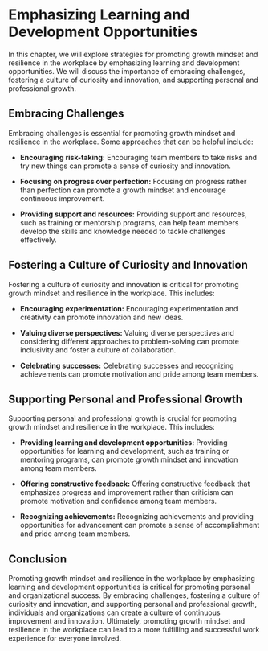 Emphasizing Learning and Development Opportunities
======================================================================================================

In this chapter, we will explore strategies for promoting growth mindset and resilience in the workplace by emphasizing learning and development opportunities. We will discuss the importance of embracing challenges, fostering a culture of curiosity and innovation, and supporting personal and professional growth.

Embracing Challenges
--------------------

Embracing challenges is essential for promoting growth mindset and resilience in the workplace. Some approaches that can be helpful include:

* **Encouraging risk-taking:** Encouraging team members to take risks and try new things can promote a sense of curiosity and innovation.

* **Focusing on progress over perfection:** Focusing on progress rather than perfection can promote a growth mindset and encourage continuous improvement.

* **Providing support and resources:** Providing support and resources, such as training or mentorship programs, can help team members develop the skills and knowledge needed to tackle challenges effectively.

Fostering a Culture of Curiosity and Innovation
-----------------------------------------------

Fostering a culture of curiosity and innovation is critical for promoting growth mindset and resilience in the workplace. This includes:

* **Encouraging experimentation:** Encouraging experimentation and creativity can promote innovation and new ideas.

* **Valuing diverse perspectives:** Valuing diverse perspectives and considering different approaches to problem-solving can promote inclusivity and foster a culture of collaboration.

* **Celebrating successes:** Celebrating successes and recognizing achievements can promote motivation and pride among team members.

Supporting Personal and Professional Growth
-------------------------------------------

Supporting personal and professional growth is crucial for promoting growth mindset and resilience in the workplace. This includes:

* **Providing learning and development opportunities:** Providing opportunities for learning and development, such as training or mentoring programs, can promote growth mindset and innovation among team members.

* **Offering constructive feedback:** Offering constructive feedback that emphasizes progress and improvement rather than criticism can promote motivation and confidence among team members.

* **Recognizing achievements:** Recognizing achievements and providing opportunities for advancement can promote a sense of accomplishment and pride among team members.

Conclusion
----------

Promoting growth mindset and resilience in the workplace by emphasizing learning and development opportunities is critical for promoting personal and organizational success. By embracing challenges, fostering a culture of curiosity and innovation, and supporting personal and professional growth, individuals and organizations can create a culture of continuous improvement and innovation. Ultimately, promoting growth mindset and resilience in the workplace can lead to a more fulfilling and successful work experience for everyone involved.

